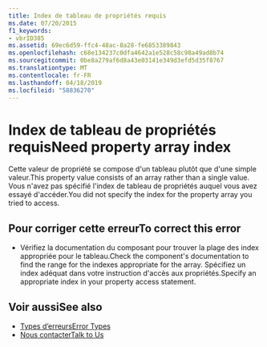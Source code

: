 ```yaml
---
title: Index de tableau de propriétés requis
ms.date: 07/20/2015
f1_keywords:
- vbrID385
ms.assetid: 69ec6d59-ffc4-48ac-8a28-fe6853389843
ms.openlocfilehash: c68e134237c0dfa4642a1e528c58c98a49ad8b74
ms.sourcegitcommit: 0be8a279af6d8a43e03141e349d3efd5d35f8767
ms.translationtype: MT
ms.contentlocale: fr-FR
ms.lasthandoff: 04/18/2019
ms.locfileid: "58836270"
---
```

# <a name="need-property-array-index"></a><span data-ttu-id="a96cd-102">Index de tableau de propriétés requis</span><span class="sxs-lookup"><span data-stu-id="a96cd-102">Need property array index</span></span>
<span data-ttu-id="a96cd-103">Cette valeur de propriété se compose d'un tableau plutôt que d'une simple valeur.</span><span class="sxs-lookup"><span data-stu-id="a96cd-103">This property value consists of an array rather than a single value.</span></span> <span data-ttu-id="a96cd-104">Vous n'avez pas spécifié l'index de tableau de propriétés auquel vous avez essayé d'accéder.</span><span class="sxs-lookup"><span data-stu-id="a96cd-104">You did not specify the index for the property array you tried to access.</span></span>  
  
## <a name="to-correct-this-error"></a><span data-ttu-id="a96cd-105">Pour corriger cette erreur</span><span class="sxs-lookup"><span data-stu-id="a96cd-105">To correct this error</span></span>  
  
-   <span data-ttu-id="a96cd-106">Vérifiez la documentation du composant pour trouver la plage des index appropriée pour le tableau.</span><span class="sxs-lookup"><span data-stu-id="a96cd-106">Check the component's documentation to find the range for the indexes appropriate for the array.</span></span> <span data-ttu-id="a96cd-107">Spécifiez un index adéquat dans votre instruction d'accès aux propriétés.</span><span class="sxs-lookup"><span data-stu-id="a96cd-107">Specify an appropriate index in your property access statement.</span></span>  
  
## <a name="see-also"></a><span data-ttu-id="a96cd-108">Voir aussi</span><span class="sxs-lookup"><span data-stu-id="a96cd-108">See also</span></span>

- [<span data-ttu-id="a96cd-109">Types d’erreurs</span><span class="sxs-lookup"><span data-stu-id="a96cd-109">Error Types</span></span>](../../../visual-basic/programming-guide/language-features/error-types.md)
- [<span data-ttu-id="a96cd-110">Nous contacter</span><span class="sxs-lookup"><span data-stu-id="a96cd-110">Talk to Us</span></span>](/visualstudio/ide/talk-to-us)
